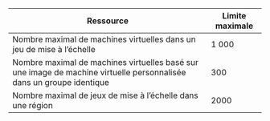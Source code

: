 | Ressource | Limite maximale |
| --- | --- |
| Nombre maximal de machines virtuelles dans un jeu de mise à l’échelle |1 000 |
| Nombre maximal de machines virtuelles basé sur une image de machine virtuelle personnalisée dans un groupe identique|300 |
| Nombre maximal de jeux de mise à l’échelle dans une région |2000 |

